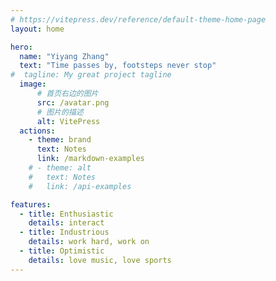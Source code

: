```yaml
---
# https://vitepress.dev/reference/default-theme-home-page
layout: home

hero:
  name: "Yiyang Zhang"
  text: "Time passes by, footsteps never stop"
#  tagline: My great project tagline
  image:
      # 首页右边的图片
      src: /avatar.png
      # 图片的描述
      alt: VitePress
  actions:
    - theme: brand
      text: Notes
      link: /markdown-examples
    # - theme: alt
    #   text: Notes
    #   link: /api-examples

features:
  - title: Enthusiastic
    details: interact
  - title: Industrious
    details: work hard, work on
  - title: Optimistic
    details: love music, love sports
---
```


